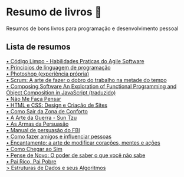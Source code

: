 # Resumo de livros :open_book:
Resumos de bons livros para programação e desenvolvimento pessoal
## Lista de resumos
<a href="https://github.com/leostella97/resumolivros/tree/main/C%C3%B3digo%20Limpo%20-%20Habilidades%20Praticas%20do%20Agile%20Software#c%C3%B3digo-limpo---habilidades-praticas-do-agile-software">• Código Limpo - Habilidades Praticas do Agile Software</a>
<br>
<a href="https://github.com/leostella97/resumolivros/tree/main/Princ%C3%ADpios%20de%20linguagem%20de%20programa%C3%A7%C3%A3o">• Princípios de linguagem de programação</a>
<br>
<a href="https://github.com/leostella97/resumolivros/tree/main/Photoshop%20(experi%C3%AAncia%20pr%C3%B3pria)">• Photoshop (experiência própria)</a>
<br>
<a href="https://github.com/leostella97/resumolivros/tree/main/Scrum%20A%20arte%20de%20fazer%20o%20dobro%20do%20trabalho%20na%20metade%20do%20tempo">• Scrum: A arte de fazer o dobro do trabalho na metade do tempo
</a>
<br>
<a href="https://github.com/leostella97/resumolivros/tree/main/Composing%20Software%20An%20Exploration%20of%20Functional%20Programming%20and%20Object%20Composition%20in%20JavaScript%20(traduzido)">• Composing Software An Exploration of Functional Programming and Object Composition in JavaScript (traduzido)</a>
<br>
<a href="https://github.com/leostella97/resumolivros/tree/main/N%C3%A3o%20Me%20Fa%C3%A7a%20Pensar">• Não Me Faça Pensar</a>
<br>
<a href="https://github.com/leostella97/resumolivros/tree/main/HTML%20e%20CSS%20Design%20e%20Cria%C3%A7%C3%A3o%20de%20Sites">• HTML e CSS: Design e Criação de Sites</a>
<br>
<a href="https://github.com/leostella97/resumolivros/tree/main/Como%20Sair%20da%20Zona%20de%20Conforto">• Como Sair da Zona de Conforto</a>
<br>
<a href="https://github.com/leostella97/resumolivros/tree/main/A%20Arte%20da%20Guerra%20-%20Sun%20Tzu">• A Arte da Guerra - Sun Tzu</a>
<br>
<a href="https://github.com/leostella97/resumolivros/tree/main/As%20Armas%20da%20Persuas%C3%A3o">• As Armas da Persuasão</a>
<br>
<a href="https://github.com/leostella97/resumolivros/tree/main/Manual%20de%20persuas%C3%A3o%20do%20FBI">• Manual de persuasão do FBI</a>
<br>
<a href="https://github.com/leostella97/resumolivros/tree/main/Como%20fazer%20amigos%20e%20influenciar%20pessoas">• Como fazer amigos e influenciar pessoas</a>
<br>
<a href="https://github.com/leostella97/resumolivros/tree/main/Encantamento%20a%20arte%20de%20modificar%20cora%C3%A7%C3%B5es%2C%20mentes%20e%20a%C3%A7%C3%B5es">• Encantamento: a arte de modificar corações, mentes e ações</a>
<br>
<a href="https://github.com/leostella97/resumolivros/tree/main/Como%20Chegar%20ao%20Sim">• Como Chegar ao Sim</a>
<br>
<a href="https://github.com/leostella97/resumolivros/tree/main/Pense%20de%20novo%20O%20poder%20de%20saber%20o%20que%20voc%C3%AA%20n%C3%A3o%20sabe">• Pense de Novo: O poder de saber o que você não sabe</a>
<br>
<a href="https://github.com/leostella97/resumolivros/tree/main/Pai%20Rico%2C%20Pai%20Pobre">• Pai Rico, Pai Pobre</a>
<br>
<a href="https://github.com/leostella97/resumolivros/tree/main/Estruturas%20de%20Dados%20e%20seus%20Algoritmos">> Estruturas de Dados e seus Algoritmos</a>